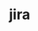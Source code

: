 

# jira  
<!-- 
https://blog.csdn.net/wanwan5856/article/details/79640371
https://www.yiibai.com/jira/jira-create-sprint.html
-->


